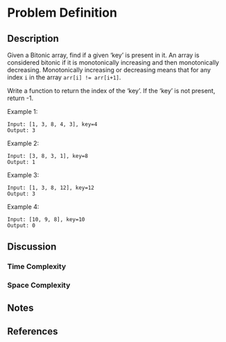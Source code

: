 # Problem Definition

## Description

Given a Bitonic array, find if a given ‘key’ is present in it. An array is considered bitonic if it is monotonically increasing and then monotonically decreasing. Monotonically increasing or decreasing means that for any index `i` in the array `arr[i] != arr[i+1]`.

Write a function to return the index of the ‘key’. If the ‘key’ is not present, return -1.

Example 1:

```plaintext
Input: [1, 3, 8, 4, 3], key=4
Output: 3
```

Example 2:

```plaintext
Input: [3, 8, 3, 1], key=8
Output: 1
```

Example 3:

```plaintext
Input: [1, 3, 8, 12], key=12
Output: 3
```

Example 4:

```plaintext
Input: [10, 9, 8], key=10
Output: 0
```

## Discussion

### Time Complexity

### Space Complexity

## Notes

## References
